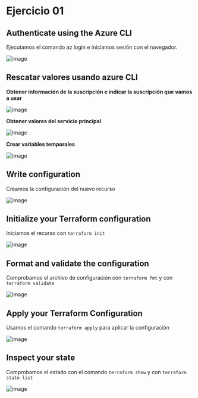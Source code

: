 # Ejercicio 01

## Authenticate using the Azure CLI
Ejecutamos el comando az login e iniciamos sesión con el navegador.

![image](https://github.com/stemdo-labs/terraform-exercises-icasado01-1/assets/166407751/e812da32-4531-4d5a-9853-1a5e3b7beb0f)

## Rescatar valores usando azure CLI

**Obtener información de la suscripción e indicar la suscripción que vamos a usar**

![image](https://github.com/stemdo-labs/terraform-exercises-icasado01-1/assets/166407751/ab4e8a17-b913-4f08-9763-6126704fa1f8)

**Obtener valores del servicio principal**

![image](https://github.com/stemdo-labs/terraform-exercises-icasado01-1/assets/166407751/2ddd3add-11e4-4f0f-83ce-eb6813570fc5)

**Crear variables temporales**

![image](https://github.com/stemdo-labs/terraform-exercises-icasado01-1/assets/166407751/137ba2c8-673c-461a-8475-f4ab7813f0c2)

## Write configuration
Creamos la configuración del nuevo recurso

![image](https://github.com/stemdo-labs/terraform-exercises-icasado01-1/assets/166407751/ba98358a-e1d9-4200-8d82-a1d58339234e)

## Initialize your Terraform configuration
Iniciamos el recurso con ```terraform init```

![image](https://github.com/stemdo-labs/terraform-exercises-icasado01-1/assets/166407751/8f8ef1e3-a0d0-4f5c-a649-e531299331cc)

## Format and validate the configuration
Comprobamos el archivo de configuración con ```terraform fmt``` y con ```terraform validate```

![image](https://github.com/stemdo-labs/terraform-exercises-icasado01-1/assets/166407751/90b0ae29-1ad8-4d1e-a7c2-85bea5c1835f)

## Apply your Terraform Configuration
Usamos el comando ```terraform apply``` para aplicar la configuración

![image](https://github.com/stemdo-labs/terraform-exercises-icasado01-1/assets/166407751/022de3bc-d49d-4c9f-bd60-405e5f129c34)

## Inspect your state
Comprobamos el estado con el comando ```terraform show``` y con ```terraform state list```

![image](https://github.com/stemdo-labs/terraform-exercises-icasado01-1/assets/166407751/4c4d10fb-042b-4f88-8583-6ef47ed73797)

